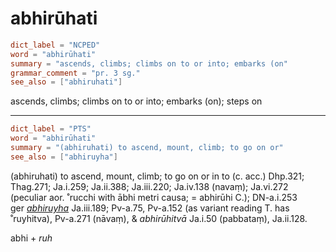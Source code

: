 # abhirūhati

``` toml
dict_label = "NCPED"
word = "abhirūhati"
summary = "ascends, climbs; climbs on to or into; embarks (on"
grammar_comment = "pr. 3 sg."
see_also = ["abhiruhati"]
```

ascends, climbs; climbs on to or into; embarks (on); steps on

--------------------

``` toml
dict_label = "PTS"
word = "abhirūhati"
summary = "(abhiruhati) to ascend, mount, climb; to go on or"
see_also = ["abhiruyha"]
```

(abhiruhati) to ascend, mount, climb; to go on or in to (c. acc.) Dhp.321; Thag.271; Ja.i.259; Ja.ii.388; Ja.iii.220; Ja.iv.138 (navaṃ); Ja.vi.272 (peculiar aor. ˚rucchi with ābhi metri causa; = abhirūhi C.); DN\-a.i.253  
ger *[abhiruyha](abhiruyha.md)* Ja.iii.189; Pv\-a.75, Pv\-a.152 (as variant reading T. has ˚ruyhitva), Pv\-a.271 (nāvaṃ), & *abhirūhitvā* Ja.i.50 (pabbataṃ), Ja.ii.128.

abhi \+ *ruh*

